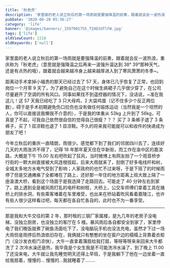```yaml
---
title: '秋老虎'
description: '家里面的老人说立秋后的第一场雨就是要强降温的前奏，跟着就会反一波热浪，重庆称为「秋老虎」（意思就是强降温之后再来一波强升温达到 38° 39°那种天气，还是有点热的哦），跟着就会越来越冷身上越来越厚进入到了寒...'
pubDate: '2020-08-20 05:36:27'
category: 'life'
banner: '@images/banners/_1597901755_TZ4DJUTlFW.jpg'
tags: ['life']
oldViewCount: 2218
oldKeywords: ['null']
---
```


家里面的老人说立秋后的第一场雨就是要强降温的前奏，跟着就会反一波热浪，重庆称为「秋老虎」（意思就是强降温之后再来一波强升温达到 38° 39°那种天气，还是有点热的哦），跟着就会越来越冷身上越来越厚进入到了寒风萧萧的冬季~。

距离动手术拿掉小福贵的那天已经过去了 57 天，身体已几乎恢复了正常，也回到岗位一个月零 9 天了，为了避免自己在这个时候生病裙子几乎很少穿了，在公司尽量避开了空调的所有风口。同事如果找不到遥控器的情况下，没话说，~准在我这儿！这 57 天我已经吃了 3 只大母鸡，2 大袋鸡蛋（记不住多少个反正两位数），碍于是手术初期避免伤口拉伤也没有做任何锻炼运动（当然我是一个坦然的人，你可以直接说我懒我不介意的），于是我的体重从 53kg 上升到了 56kg，可真是了不起，可我自己依然很自信的觉得自己很瘦？？？ 买了 3 条裤子退了 3 条裤子，买了 1 双凉鞋也退了 1 双凉鞋。不久的将来我可能就可以和收件的快递成为朋友了吧！

今年立秋后的重庆一直晴朗，雨很少。感觉都下到了我们的邻居四川去了，连续好几天的大雨涨洪不得了，记得 18 年那年夏天住在华新街，而工作在渝中区的嘉滨路，大概是下午 15.00 左右吧吹起了狂风，当时微博上有网友拍了一个观音桥步行街的一颗大树直接被大风连根拔起，后来大雨就来了，刮倒了好多电线杆和树，全城太多地方水电气受到了影响；人家政府的也忙不过来呀，于是下班了的时候雨停了但是交通瘫痪了全都堵在了路上，还好那一年住的地方距离上班大致上隔了一座渝澳大桥，看到这个场面于是我选择了走路回去。可能走了 40 分钟左右到家了。路上遇到全是被风雨打乱的电杆和树枝，大桥上，公交车师傅们拿着工具在捅桥上的排水洞，有些乘客堵着在车里难受，也出来在桥站着吹风看着嘉陵江，也许有些人很少这样看过吧，每天都在各自忙各自的，此时也不为一番享受。

---

那是我和大牛交往的第 2 年，那时租的三钢厂家属楼，是九几年的老房子没电梯，没独立厨房，也没独立的客厅在 5 楼。暴风雨后各自都安全到家了，家里停电了我们晚饭就煮了碗鱼汤面吃下了，没电脑玩手机也没法充电，虽然才下过一场大雨但是雨停后热浪依旧存在，我俩就只有憨憨的坐在窗户边的榻榻上背靠着衣柜门（没沙发衣柜门凉快），大牛一直拿着蒲扇给我打扇，等呀等呀来来回来大牛都洗了 2 次冷水澡还是热，我毕竟是个女生我是不可能洗冷水澡了，到了晚上 11.00 了还没来电，大牛就让我先睡觉明天还得上早班，于是我躺下了他在一边坐着一直给我扇着，慢慢的... 慢慢的...我就睡着了........
